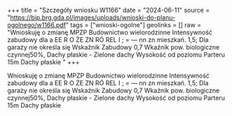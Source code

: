 +++
title = "Szczegóły wniosku W1166"
date = "2024-06-11"
source = "https://bip.brg.gda.pl/images/uploads/wnioski-do-planu-ogolnego/w1166.pdf"
tags = ["wnioski-ogolne"]
geolinks = []
raw = "Wnioskuję o zmianę MPZP Budownictwo wielorodzinne Intensywność zabudowy dla a EE R O ŻE ZN RÓ REL I ; = — nn zn mieszkań. 1,5; Dla garaży nie określa się Wskaźnik Zabudowy 0,7 Wkaźnik pow. biologiczne  czynnej50%, Dachy płaskie - Zielone dachy Wysokość od poziomu Parteru 15m Dachy płaskie "
+++

Wnioskuję o zmianę MPZP Budownictwo wielorodzinne Intensywność zabudowy dla
a EE R O ŻE ZN RÓ REL I
; = — nn zn
mieszkań. 1,5; Dla garaży nie określa się Wskaźnik Zabudowy 0,7 Wkaźnik pow. biologiczne 
czynnej50%, Dachy płaskie - Zielone dachy Wysokość od poziomu Parteru 15m Dachy płaskie



